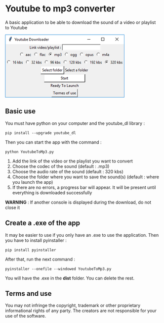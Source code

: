 # Youtube to mp3 converter

A basic application to be able to download the sound of a video or playlist to Youtube

![The application](application.PNG)

## Basic use

You must have python on your computer and the youtube_dl library :
```
pip install --upgrade youtube_dl
```
Then you can start the app with the command :
```
python YoutubeToMp3.py
```
1. Add the link of the video or the playlist you want to convert
2. Choose the codec of the sound (default : .mp3)
3. Choose the audio rate of the sound (default : 320 kbs)
4. Choose the folder where you want to save the sound(s) (default : where you launch the app)
5. If there are no errors, a progress bar will appear. It will be present until everything is downloaded successfully

__WARNING__ : If another console is displayed during the download, do not close it

## Create a .exe of the app

It may be easier to use if you only have an .exe to use the application.
Then you have to install pyinstaller :
```
pip install pyinstaller
```
After that, run the next command :
```
pyinstaller --onefile --windowed YoutubeToMp3.py
```
You will have the .exe in the __dist__ folder. You can delete the rest.

## Terms and use

You may not infringe the copyright, trademark or other proprietary informational rights of any party.
The creators are not responsible for your use of the software.